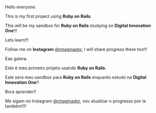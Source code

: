 Hello everyone. 

This is my first project using **Ruby on Rails**. 

This will be my sandbox for **Ruby on Rails** studying on **Digital Innovation One**!!!

Lets learn!!!

Follow me on **Instagram** [@rmaginador](https://www.instagram.com/rmaginador/), I will share progress there too!!!



Eae galera. 

Este é meu primeiro projeto usando **Ruby on Rails**. 

Este sera meu sandbox para **Ruby on Rails** enquanto estudo na **Digital Innovation One**!! 

Bora aprender!! 

Me sigam no Instagram [@rmaginador](https://www.instagram.com/rmaginador/), vou atualizar o progresso por la também!!!!
